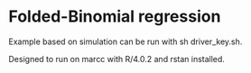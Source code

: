 # Folded-Binomial regression


Example based on simulation can be run with sh driver_key.sh.

Designed to run on marcc with R/4.0.2 and rstan installed.

